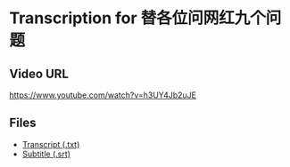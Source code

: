 # Transcription for 替各位问网红九个问题
## Video URL
https://www.youtube.com/watch?v=h3UY4Jb2uJE
 
## Files
- [Transcript (.txt)](./transcript.txt)
- [Subtitle (.srt)](./transcript.srt)
